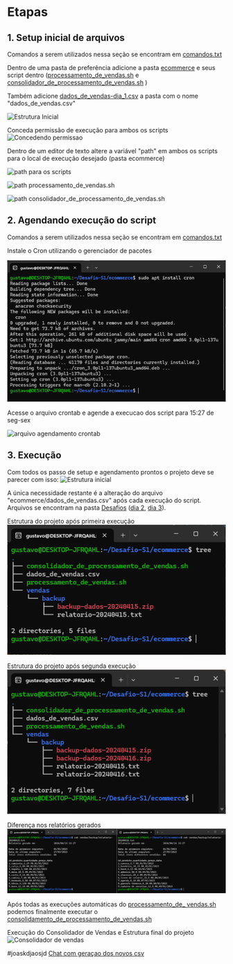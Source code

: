 
# Etapas

## 1. Setup inicial de arquivos

Comandos a serem utilizados nessa seção se encontram em [comandos.txt](Etapa-1/comandos.txt)

Dentro de uma pasta de preferência adicione a pasta [ecommerce](Etapa-1/ecommerce/) e seus script dentro ([processamento_de_vendas.sh](Etapa-1/ecommerce/processamento_de_vendas.sh) e [consolidador_de_processamento_de_vendas.sh](Etapa-1/ecommerce/consolidador_de_processamento_de_vendas.sh) )

Também adicione [dados_de_vendas-dia_1.csv](dados_de_vendas-dia_1.csv) a pasta com o nome "dados_de_vendas.csv"

![Estrutura Inicial](../Evidências/Estrutura_inicial.png)

Conceda permissão de execução para ambos os scripts
![Concedendo permissao](../Evidências/Concendendo_permissao_scripts.png)

Dentro de um editor de texto altere a variável "path" em ambos os scripts para o local de execução desejado (pasta ecommerce)

![path para os scripts](../Evidências/get_path.png)

![path processamento_de_vendas.sh](../Evidências/path-processamento_vendas.png)

![path consolidador_de_processamento_de_vendas.sh](../Evidências/path-consolidador_vendas.png)


## 2. Agendando execução do script
Comandos a serem utilizados nessa seção se encontram em [comandos.txt](Etapa-2/comandos.txt)

Instale o Cron utilizando o gerenciador de pacotes

![instalando cron](../Evidências/Install_cron.png)

Acesse o arquivo crontab e agende a execucao dos script para 15:27 de seg-sex

![arquivo agendamento crontab](../Evidências/change_crontab.png)

## 3. Execução

Com todos os passo de setup e agendamento prontos o projeto deve se parecer com isso:
![Estrutura inicial](../Evidências/Estrutura_inicial_c_permissao.png)

A única necessidade restante é a alteração do arquivo "ecommerce/dados_de_vendas.csv" após cada execução do script. Arquivos se encontram na pasta [Desafios](.) ([dia 2](dados_de_vendas-dia_2.csv), [dia 3](dados_de_vendas-dia_3.csv)).

Estrutura  do projeto após primeira execução
![Estrutura apos primeira execucao](../Evidências/Primeira_execucao.png)

Estrutura  do projeto após segunda execução
![Estrutura apos primeira execucao](../Evidências/Segunda%20_execucao.png)

Diferença nos relatórios gerados
![Diferenca relatorios gerados](../Evidências/Diferenca_relatorio.png)

Após todas as execuções automáticas do [processamento_de_ vendas.sh](Etapa-1/ecommerce/processamento_de_vendas.sh) podemos finalmente executar o [consolidamento_de_processamento_de_vendas.sh](Etapa-1/ecommerce/consolidador_de_processamento_de_vendas.sh)

Execução do Consolidador de Vendas e Estrutura final do projeto
![Consolidador de vendas](../Evidências/consolidador_de_vendas.png)


#joaskdjaosjd
[Chat com geraçao dos novos csv](https://chat.openai.com/share/95544468-c001-474f-be19-ff94b385cd9b)





